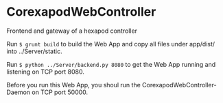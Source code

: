CorexapodWebController
======================

Frontend and gateway of a hexapod controller

Run `$ grunt build` to build the Web App and copy all files under app/dist/ into ../Server/static.

Run `$ python ../Server/backend.py 8080` to get the Web App running and listening on TCP port 8080.

Before you run this Web App, you shoul run the CorexapodWebController-Daemon on TCP port 50000.
